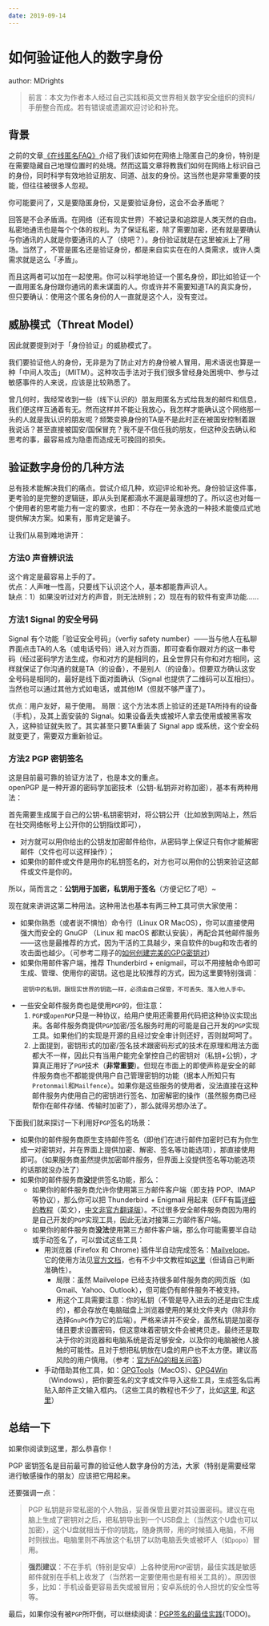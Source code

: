 ```yaml
---
date: 2019-09-14
---
```


# 如何验证他人的数字身份

author: MDrights

> 前言：本文为作者本人经过自己实践和英文世界相关数字安全组织的资料/手册整合而成。若有错误或遗漏欢迎讨论和补充。

## 背景

之前的文章[《在线匿名FAQ》](https://github.com/mdrights/Digital-rights/blob/master/A%E5%8C%BF%E5%90%8D%E7%AD%96%E7%95%A5/%E5%9C%A8%E7%BA%BF%E5%8C%BF%E5%90%8DFAQ.md)介绍了我们该如何在网络上隐匿自己的身份，特别是在需要隐藏自己地理位置时的处境。然而这篇文章将教我们如何在网络上标识自己的身份，同时科学有效地验证朋友、同道、战友的身份。这当然也是非常重要的技能，但往往被很多人忽视。

你可能要问了，又是要隐匿身份，又是要验证身份，这会不会矛盾呢？

回答是不会矛盾滴。在网络（还有现实世界）不被记录和追踪是人类天然的自由。私密地通讯也是每个个体的权利。为了保证私密，除了需要加密，还有就是要确认与你通讯的人就是你要通讯的人了（绕吧？）。身份验证就是在这里被派上了用场。当然了，不管是匿名还是验证身份，都是来自实实在在的人类需求，或许人类需求就是这么「矛盾」。

而且这两者可以加在一起使用。你可以科学地验证一个匿名身份，即比如验证一个一直用匿名身份跟你通讯的素未谋面的人。你或许并不需要知道TA的真实身份，但只要确认：使用这个匿名身份的人一直就是这个人，没有变过。


## 威胁模式（Threat Model）

因此就要提到对于「身份验证」的威胁模式了。  

我们要验证他人的身份，无非是为了防止对方的身份被人冒用，用术语说也算是一种「中间人攻击」（MITM）。这种攻击手法对于我们很多曾经身处困境中、参与过敏感事件的人来说，应该是比较熟悉了。

曾几何时，我经常收到一些（线下认识的）朋友用匿名方式给我发的邮件和信息，我们便这样互通着有无。然而这样并不能让我放心，我怎样才能确认这个网络那一头的人就是我认识的朋友呢？频繁变换身份的TA是不是此时正在被国安控制着跟我说话？甚至直接被国安/国保冒充？我不是不信任我的朋友，但这种没去确认和思考的事，最容易成为隐患而造成无可挽回的损失。


## 验证数字身份的几种方法

总有技术能解决我们的痛点。尝试介绍几种，欢迎评论和补充。身份验证这件事，更考验的是完整的逻辑链，即从头到尾都滴水不漏是最理想的了。所以这也对每一个使用者的思考能力有一定的要求，也即：不存在一劳永逸的一种技术能傻瓜式地提供解决方案。如果有，那肯定是骗子。

让我们从易到难地讲开：

### 方法0 声音辨识法
这个肯定是最容易上手的了。  
优点：人声唯一性高，只要线下认识这个人，基本都能靠声识人。  
缺点：1）如果没听过对方的声音，则无法辨别；2）现在有的软件有变声功能……   

### 方法1 Signal 的安全号码
Signal 有个功能「验证安全号码」（verfiy safety number）——当与他人在私聊界面点击TA的人名（或电话号码）进入对方页面，即可查看你跟对方的这一串号码（经过密码学方法生成，你和对方的是相同的，且全世界只有你和对方相同，这样就保证了你沟通的就是TA（的设备），不是别人（的设备）。但要双方确认这安全号码是相同的，最好是线下面对面确认（Signal 也提供了二维码可以互相扫）。当然也可以通过其他方式如电话，或其他IM（但就不够严谨了）。

优点：用户友好，易于使用。
局限：这个方法本质上验证的还是TA所持有的设备（手机），及其上面安装的 Signal。如果设备丢失或被坏人拿去使用或被黑客攻入，这种验证就失败了。其实甚至只要TA重装了 Signal app 或系统，这个安全码就变更了，需要双方重新验证。

### 方法2 PGP 密钥签名
这是目前最可靠的验证方法了，也是本文的重点。  
openPGP 是一种开源的密码学加密技术（公钥-私钥非对称加密），基本有两种用法：  

首先需要生成属于自己的公钥-私钥密钥对，将公钥公开（比如放到网站上，然后在社交网络帐号上公开你的公钥指纹即可），  
- 对方就可以用你给出的公钥发加密邮件给你，从密码学上保证只有你才能解密邮件（文件也可以这样操作）；
- 如果你的邮件或文件是用你的私钥签名的，对方也可以用你的公钥来验证这邮件或文件是你的。

所以，简而言之：**公钥用于加密，私钥用于签名**（方便记忆了吧）~

现在就来讲讲这第二种用法。这种用法也基本有两三种工具可供大家使用： 
  
- 如果你熟悉（或者说不惧怕）命令行（Linux OR MacOS），你可以直接使用强大而安全的 GnuGP （Linux 和 macOS 都默认安装），再配合其他邮件服务——这也是最推荐的方式，因为干活的工具越少，来自软件的bug和攻击者的攻击面也越少。（可参考二翔子的[如何创建完美的GPG密钥对](https://github.com/mdrights/Digital-rights/blob/master/T%E6%95%99%E7%A8%8B%E5%92%8C%E7%AC%94%E8%AE%B0/2017-01-01-%E5%A6%82%E4%BD%95%E5%88%9B%E5%BB%BA%E5%AE%8C%E7%BE%8E%E7%9A%84GPG%E5%AF%86%E9%92%A5%E5%AF%B9-2xiangzi.md)）    
- 如果你用邮件客户端，推荐 Thunderbird + enigmail，可以不用接触命令即可生成、管理、使用你的密钥。这也是比较推荐的方式，因为这里要特别强调：
```
	密钥中的私钥，跟现实世界的钥匙一样，必须由自己保管，不可丢失、落入他人手中。
```
- 一些安全邮件服务商也是使用`PGP`的，但注意：  
	1. `PGP`或`openPGP`只是一种协议，给用户使用还需要用代码把这种协议实现出来。各邮件服务商提供`PGP`加密/签名服务时用的可能是自己开发的`PGP`实现工具。如果他们的实现是开源的且经过安全审计则还好，否则就呵呵了。
	2. 上面提到，密钥形式的加密/签名技术跟密码形式的技术在原理和用法方面都大不一样，因此只有当用户能完全掌控自己的密钥对（私钥+公钥），才算真正用好了`PGP`技术（**非常重要**)。但现在市面上的即使声称是安全的邮件服务商也不都能提供用户自己管理密钥的功能（据本人所知只有`Protonmail`和`Mailfence`）。如果你是这些服务的使用者，没法直接在这种邮件服务内使用自己的密钥进行签名、加密解密的操作（虽然服务商已经帮你在邮件存储、传输时加密了），那么就得另想办法了。

下面我们就来探讨一下利用好`PGP`签名的场景：

- 如果你的邮件服务商原生支持邮件签名（即他们在进行邮件加密时已有为你生成一对密钥对，并在界面上提供加密、解密、签名等功能选项），那直接使用即可。（如果服务商虽然提供加密邮件服务，但界面上没提供签名等功能选项的话那就没办法了）  
- 如果你的邮件服务商**没**提供签名功能，那么：  
	- 如果你的邮件服务商允许你使用第三方邮件客户端（即支持 POP、IMAP 等协议），那么你可以把 Thunderbird + Enigmail 用起来（EFF有篇[详细的教程](https://ssd.eff.org/en/module/how-use-pgp-mac-os-x)（英文），[中文非官方翻译版](https://ocftw.github.io/ssd.eff.org/zh_TW/module/how-use-pgp-mac-os-x.html)）。不过很多安全邮件服务商因为用的是自己开发的`PGP`实现工具，因此无法对接第三方邮件客户端。   
	- 如果你的邮件服务商**没法**使用第三方邮件客户端，那么你可能需要半自动或手动签名了，可以尝试这些工具：   
		- 用浏览器 (Firefox 和 Chrome) 插件半自动完成签名：[Mailvelope](https://www.mailvelope.com/)。它的使用方法见[官方文档](https://www.mailvelope.com/en/help)，也有不少中文教程如[这里](https://www.cnbeining.com/2014/09/tutorial-how-to-use-mailvelope-to-sign-your-email-and-pgp-encryption-3-months-and-finally-finished/)（但请自己判断准确性）。  
			- 局限：虽然 Mailvelope 已经支持很多邮件服务商的网页版（如 Gmail、Yahoo、Outlook），但可能仍有邮件服务不被支持。     
			- 用这个工具需要注意：你的私钥（不管是导入进去的还是由它生成的），都会存放在电脑磁盘上浏览器使用的某处文件夹内（除非你选择`GnuPG`作为它的后端）。严格来讲并不安全，虽然私钥是加密存储且要求设置密码，但这意味着密钥文件会被拷贝走。最终还是取决于你的浏览器和电脑系统是否足够安全，以及你的电脑被他人接触的可能性。且对于想把私钥放在U盘的用户也不太方便。建议高风险的用户慎用。（参考：[官方FAQ的相关问答](https://www.mailvelope.com/en/faq#private_key_security)）
		- 手动借助其他工具，如：[GPGTools](https://gpgtools.org/)（MacOS）、[GPG4Win](https://www.gpg4win.de/index.thml)（Windows），把你要签名的文字或文件导入这些工具，生成签名后再贴入邮件正文输入框内。（这些工具的教程也不少了，比如[这里](https://www.ezloo.com/2015/01/pgp_for_mac_os_x.html), 和[这里](https://zhuanlan.zhihu.com/p/28902093)）


## 总结一下

如果你阅读到这里，那么恭喜你！  

PGP 密钥签名是目前最可靠的验证他人数字身份的方法，大家（特别是需要经常进行敏感操作的朋友）应该把它用起来。  

还要强调一点：  

> PGP 私钥是非常私密的个人物品，妥善保管且要对其设置密码。建议在电脑上生成了密钥对之后，把私钥导出到一个USB盘上（当然这个U盘也可以加密），这个U盘就相当于你的钥匙，随身携带，用的时候插入电脑，不用时则拔出。电脑里则不再放这个私钥了以防电脑丢失或被坏人（如`popo`）冒用。

> **强烈建议**：不在手机（特别是安卓）上各种使用`PGP`密钥，最佳实践是敏感邮件就别在手机上收发了（当然若一定要使用也是有相关工具的）。原因很多，比如：手机设备更容易丢失或被冒用；安卓系统的令人担忧的安全性等等。


最后，如果你没有被`PGP`所吓倒，可以继续阅读：[PGP签名的最佳实践]()(TODO)。

